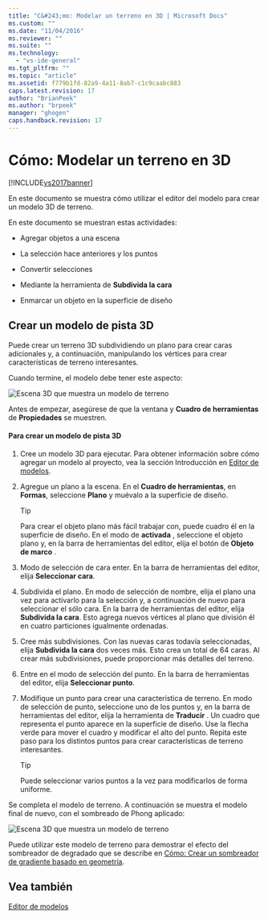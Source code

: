 ```yaml
---
title: "C&#243;mo: Modelar un terreno en 3D | Microsoft Docs"
ms.custom: ""
ms.date: "11/04/2016"
ms.reviewer: ""
ms.suite: ""
ms.technology: 
  - "vs-ide-general"
ms.tgt_pltfrm: ""
ms.topic: "article"
ms.assetid: f779b1fd-82a9-4a11-8ab7-c1c9caabc883
caps.latest.revision: 17
author: "BrianPeek"
ms.author: "brpeek"
manager: "ghogen"
caps.handback.revision: 17
---
```

# C&#243;mo: Modelar un terreno en 3D
[!INCLUDE[vs2017banner](../code-quality/includes/vs2017banner.md)]

En este documento se muestra cómo utilizar el editor del modelo para crear un modelo 3D de terreno.  
  
 En este documento se muestran estas actividades:  
  
-   Agregar objetos a una escena  
  
-   La selección hace anteriores y los puntos  
  
-   Convertir selecciones  
  
-   Mediante la herramienta de **Subdivida la cara**  
  
-   Enmarcar un objeto en la superficie de diseño  
  
## Crear un modelo de pista 3D  
 Puede crear un terreno 3D subdividiendo un plano para crear caras adicionales y, a continuación, manipulando los vértices para crear características de terreno interesantes.  
  
 Cuando termine, el modelo debe tener este aspecto:  
  
 ![Escena 3D que muestra un modelo de terreno](~/designers/media/digit-terrain-model.png "Digit\-Terrain\-Model")  
  
 Antes de empezar, asegúrese de que la ventana y **Cuadro de herramientas** de **Propiedades** se muestren.  
  
#### Para crear un modelo de pista 3D  
  
1.  Cree un modelo 3D para ejecutar.  Para obtener información sobre cómo agregar un modelo al proyecto, vea la sección Introducción en [Editor de modelos](../designers/model-editor.md).  
  
2.  Agregue un plano a la escena.  En el **Cuadro de herramientas**, en **Formas**, seleccione **Plano** y muévalo a la superficie de diseño.  
  
    > [!TIP]
    >  Para crear el objeto plano más fácil trabajar con, puede cuadro él en la superficie de diseño.  En el modo de **activada** , seleccione el objeto plano y, en la barra de herramientas del editor, elija el botón de **Objeto de marco** .  
  
3.  Modo de selección de cara enter.  En la barra de herramientas del editor, elija **Seleccionar cara**.  
  
4.  Subdivida el plano.  En modo de selección de nombre, elija el plano una vez para activarlo para la selección y, a continuación de nuevo para seleccionar el sólo cara.  En la barra de herramientas del editor, elija **Subdivida la cara**.  Esto agrega nuevos vértices al plano que división él en cuatro particiones igualmente ordenadas.  
  
5.  Cree más subdivisiones.  Con las nuevas caras todavía seleccionadas, elija **Subdivida la cara** dos veces más.  Esto crea un total de 64 caras.  Al crear más subdivisiones, puede proporcionar más detalles del terreno.  
  
6.  Entre en el modo de selección del punto.  En la barra de herramientas del editor, elija **Seleccionar punto**.  
  
7.  Modifique un punto para crear una característica de terreno.  En modo de selección de punto, seleccione uno de los puntos y, en la barra de herramientas del editor, elija la herramienta de **Traducir** .  Un cuadro que representa el punto aparece en la superficie de diseño.  Use la flecha verde para mover el cuadro y modificar el alto del punto.  Repita este paso para los distintos puntos para crear características de terreno interesantes.  
  
    > [!TIP]
    >  Puede seleccionar varios puntos a la vez para modificarlos de forma uniforme.  
  
 Se completa el modelo de terreno.  A continuación se muestra el modelo final de nuevo, con el sombreado de Phong aplicado:  
  
 ![Escena 3D que muestra un modelo de terreno](~/designers/media/digit-terrain-model.png "Digit\-Terrain\-Model")  
  
 Puede utilizar este modelo de terreno para demostrar el efecto del sombreador de degradado que se describe en [Cómo: Crear un sombreador de gradiente basado en geometría](../designers/how-to-create-a-geometry-based-gradient-shader.md).  
  
## Vea también  
 [Editor de modelos](../designers/model-editor.md)